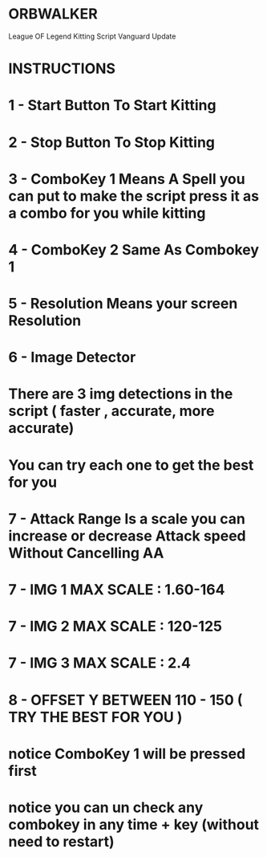 # ORBWALKER
League OF Legend Kitting Script Vanguard Update
# INSTRUCTIONS
# 1 - Start Button To Start Kitting
# 2 - Stop Button To Stop Kitting
# 3 - ComboKey 1 Means A Spell you can put to make the script press it as a combo for you while kitting 
# 4 - ComboKey 2 Same As Combokey 1
# 5 - Resolution Means your screen Resolution
# 6 - Image Detector
# There are 3 img detections in the script ( faster , accurate, more accurate)
# You can try each one to get the best for you
# 7 - Attack Range Is a scale you can increase or decrease Attack speed Without Cancelling AA
# 7 - IMG 1 MAX SCALE : 1.60-164
# 7 - IMG 2 MAX SCALE : 120-125
# 7 - IMG 3 MAX SCALE : 2.4
# 8 - OFFSET Y BETWEEN 110 - 150 ( TRY THE BEST FOR YOU )
# notice ComboKey 1 will be pressed first
# notice you can un check any combokey  in any time + key (without need to restart)
